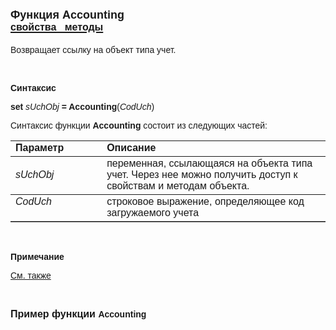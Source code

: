 <html>
<head>
<title>Функция Accounting</title>
</head>

<body>

<h1><font size="4" face="Arial">Функция Accounting<br>
</font><a href="../../AsAccounting.html"><font face="Arial" size="3"><strong>
свойства&nbsp;&nbsp; методы</strong></font></a></h1>

<p><font face="Arial">Возвращает ссылку на объект типа учет.</font></p>

<p class="label">&nbsp;</p>

<p class="label"><font face="Arial"><b>Синтаксис</b></font></p>

<p><font face="Arial"><strong>set</strong><em> sUchObj</em><strong> = 
Accounting</strong>(<em>CodUch</em>)</font></p>

<p><font face="Arial">Синтаксис функции <strong>Accounting</strong>
состоит из следующих частей:</font></p>

<table border="1" cellPadding="5" cols="2" frame="below" rules="rows">
<TBODY>
  <tr vAlign="top">
    <td class="label" width="29%"><font face="Arial"><b>Параметр</b></font></td>
    <td class="label" width="71%"><font face="Arial"><strong>Описание</strong></font></td>
  </tr>
  <tr>
    <td width="29%"><font face="Arial"><em>sUchObj</em></font></td>
    <td width="71%"><font face="Arial">переменная, ссылающаяся на 
	объекта типа учет. Через нее можно получить доступ к свойствам и методам 
	объекта.</font></td>
  </tr>
  <tr vAlign="top">
    <td width="29%"><em><font face="Arial">CodUch</font></em></td>
    <td width="71%"><font face="Arial">строковое выражение, 
	определяющее код загружаемого учета</font></td>
  </tr>
</TBODY>
</table>

<p class="label">&nbsp;</p>

<p class="label"><font face="Arial"><b>Примечание</b></font></p>

<p class="label"><a href="../../../constructors.html"><font face="Arial">
См. также</font></a></p>

<p>&nbsp;</p>

<p><strong><font face="Arial" size="3">Пример функции </font><font
face="Arial">Accounting</font></strong></p>
</body>
</html>

